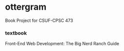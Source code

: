 # ottergram
Book Project for CSUF-CPSC 473

### textbook
Front-End Web Development: The Big Nerd Ranch Guide
